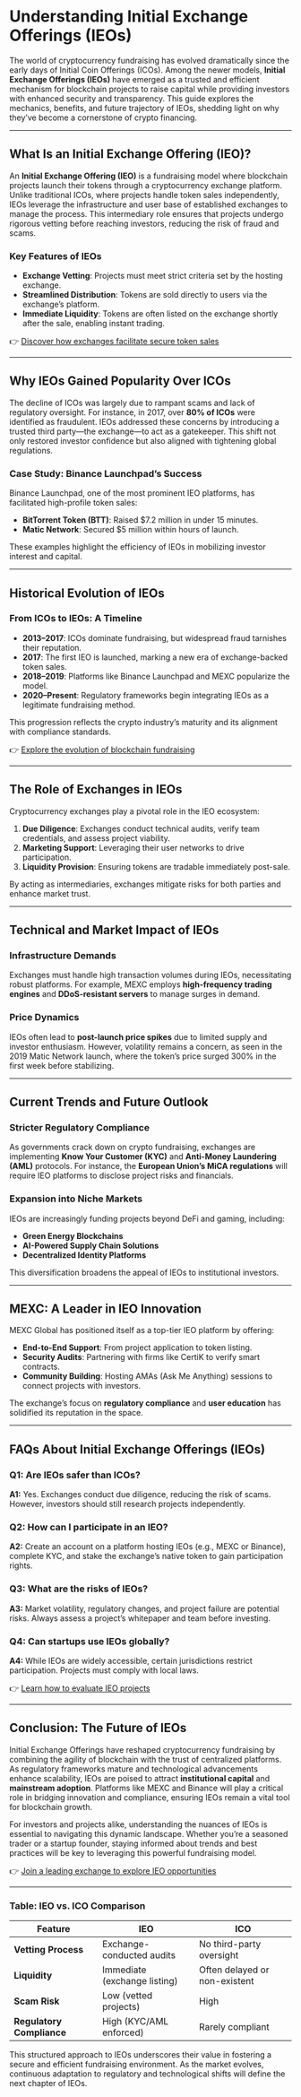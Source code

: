 # Understanding Initial Exchange Offerings (IEOs)

The world of cryptocurrency fundraising has evolved dramatically since the early days of Initial Coin Offerings (ICOs). Among the newer models, **Initial Exchange Offerings (IEOs)** have emerged as a trusted and efficient mechanism for blockchain projects to raise capital while providing investors with enhanced security and transparency. This guide explores the mechanics, benefits, and future trajectory of IEOs, shedding light on why they’ve become a cornerstone of crypto financing.

---

## What Is an Initial Exchange Offering (IEO)?

An **Initial Exchange Offering (IEO)** is a fundraising model where blockchain projects launch their tokens through a cryptocurrency exchange platform. Unlike traditional ICOs, where projects handle token sales independently, IEOs leverage the infrastructure and user base of established exchanges to manage the process. This intermediary role ensures that projects undergo rigorous vetting before reaching investors, reducing the risk of fraud and scams.

### Key Features of IEOs  
- **Exchange Vetting**: Projects must meet strict criteria set by the hosting exchange.  
- **Streamlined Distribution**: Tokens are sold directly to users via the exchange’s platform.  
- **Immediate Liquidity**: Tokens are often listed on the exchange shortly after the sale, enabling instant trading.  

👉 [Discover how exchanges facilitate secure token sales](https://bit.ly/okx-bonus)

---

## Why IEOs Gained Popularity Over ICOs

The decline of ICOs was largely due to rampant scams and lack of regulatory oversight. For instance, in 2017, over **80% of ICOs** were identified as fraudulent. IEOs addressed these concerns by introducing a trusted third party—the exchange—to act as a gatekeeper. This shift not only restored investor confidence but also aligned with tightening global regulations.

### Case Study: Binance Launchpad’s Success  
Binance Launchpad, one of the most prominent IEO platforms, has facilitated high-profile token sales:  
- **BitTorrent Token (BTT)**: Raised $7.2 million in under 15 minutes.  
- **Matic Network**: Secured $5 million within hours of launch.  

These examples highlight the efficiency of IEOs in mobilizing investor interest and capital.  

---

## Historical Evolution of IEOs

### From ICOs to IEOs: A Timeline  
- **2013–2017**: ICOs dominate fundraising, but widespread fraud tarnishes their reputation.  
- **2017**: The first IEO is launched, marking a new era of exchange-backed token sales.  
- **2018–2019**: Platforms like Binance Launchpad and MEXC popularize the model.  
- **2020–Present**: Regulatory frameworks begin integrating IEOs as a legitimate fundraising method.  

This progression reflects the crypto industry’s maturity and its alignment with compliance standards.  

👉 [Explore the evolution of blockchain fundraising](https://bit.ly/okx-bonus)

---

## The Role of Exchanges in IEOs

Cryptocurrency exchanges play a pivotal role in the IEO ecosystem:  
1. **Due Diligence**: Exchanges conduct technical audits, verify team credentials, and assess project viability.  
2. **Marketing Support**: Leveraging their user networks to drive participation.  
3. **Liquidity Provision**: Ensuring tokens are tradable immediately post-sale.  

By acting as intermediaries, exchanges mitigate risks for both parties and enhance market trust.

---

## Technical and Market Impact of IEOs

### Infrastructure Demands  
Exchanges must handle high transaction volumes during IEOs, necessitating robust platforms. For example, MEXC employs **high-frequency trading engines** and **DDoS-resistant servers** to manage surges in demand.  

### Price Dynamics  
IEOs often lead to **post-launch price spikes** due to limited supply and investor enthusiasm. However, volatility remains a concern, as seen in the 2019 Matic Network launch, where the token’s price surged 300% in the first week before stabilizing.  

---

## Current Trends and Future Outlook

### Stricter Regulatory Compliance  
As governments crack down on crypto fundraising, exchanges are implementing **Know Your Customer (KYC)** and **Anti-Money Laundering (AML)** protocols. For instance, the **European Union’s MiCA regulations** will require IEO platforms to disclose project risks and financials.  

### Expansion into Niche Markets  
IEOs are increasingly funding projects beyond DeFi and gaming, including:  
- **Green Energy Blockchains**  
- **AI-Powered Supply Chain Solutions**  
- **Decentralized Identity Platforms**  

This diversification broadens the appeal of IEOs to institutional investors.  

---

## MEXC: A Leader in IEO Innovation

MEXC Global has positioned itself as a top-tier IEO platform by offering:  
- **End-to-End Support**: From project application to token listing.  
- **Security Audits**: Partnering with firms like CertiK to verify smart contracts.  
- **Community Building**: Hosting AMAs (Ask Me Anything) sessions to connect projects with investors.  

The exchange’s focus on **regulatory compliance** and **user education** has solidified its reputation in the space.

---

## FAQs About Initial Exchange Offerings (IEOs)

### **Q1: Are IEOs safer than ICOs?**  
**A1:** Yes. Exchanges conduct due diligence, reducing the risk of scams. However, investors should still research projects independently.  

### **Q2: How can I participate in an IEO?**  
**A2:** Create an account on a platform hosting IEOs (e.g., MEXC or Binance), complete KYC, and stake the exchange’s native token to gain participation rights.  

### **Q3: What are the risks of IEOs?**  
**A3:** Market volatility, regulatory changes, and project failure are potential risks. Always assess a project’s whitepaper and team before investing.  

### **Q4: Can startups use IEOs globally?**  
**A4:** While IEOs are widely accessible, certain jurisdictions restrict participation. Projects must comply with local laws.  

👉 [Learn how to evaluate IEO projects](https://bit.ly/okx-bonus)

---

## Conclusion: The Future of IEOs

Initial Exchange Offerings have reshaped cryptocurrency fundraising by combining the agility of blockchain with the trust of centralized platforms. As regulatory frameworks mature and technological advancements enhance scalability, IEOs are poised to attract **institutional capital** and **mainstream adoption**. Platforms like MEXC and Binance will play a critical role in bridging innovation and compliance, ensuring IEOs remain a vital tool for blockchain growth.  

For investors and projects alike, understanding the nuances of IEOs is essential to navigating this dynamic landscape. Whether you’re a seasoned trader or a startup founder, staying informed about trends and best practices will be key to leveraging this powerful fundraising model.  

👉 [Join a leading exchange to explore IEO opportunities](https://bit.ly/okx-bonus)  

---

### Table: IEO vs. ICO Comparison

| Feature                | IEO                          | ICO                          |  
|------------------------|------------------------------|------------------------------|  
| **Vetting Process**    | Exchange-conducted audits    | No third-party oversight     |  
| **Liquidity**          | Immediate (exchange listing) | Often delayed or non-existent|  
| **Scam Risk**          | Low (vetted projects)        | High                         |  
| **Regulatory Compliance** | High (KYC/AML enforced)   | Rarely compliant             |  

This structured approach to IEOs underscores their value in fostering a secure and efficient fundraising environment. As the market evolves, continuous adaptation to regulatory and technological shifts will define the next chapter of IEOs.